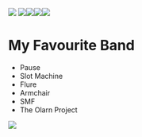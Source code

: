 <img src="https://wakatime.com/badge/user/5cb7cd14-ac7e-4fc0-9f81-6036760cb6a3.svg?text=code+time" /> <img src="https://svgshare.com/i/ZhY.svg" /><img src="https://img.shields.io/badge/Made%20with-JavaScript-1f425f.svg" /><img src="https://badgen.net/github/license/Tin-Tinnaphat/ShouldYou" /><img src="https://badgen.net/github/stars/Tin-Tinnaphat/YourDictionary" />

# My Favourite Band
- Pause
- Slot Machine
- Flure
- Armchair
- SMF
- The Olarn Project

<img src="https://github-readme-stats.vercel.app/api/wakatime?username=TinTinnaphat" />
